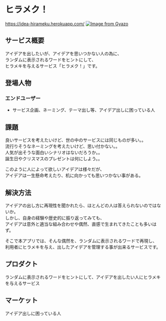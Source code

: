 # ヒラメク！
https://idea-hirameku.herokuapp.com/
[![Image from Gyazo](https://i.gyazo.com/696a90ce7c1b3da117cc476c56015616.png)](https://gyazo.com/696a90ce7c1b3da117cc476c56015616)

## サービス概要
アイデアを出したいが、アイデアを思いつかない人の為に、<br>
ランダムに表示されるワードをヒントにして、<br>
ヒラメキを与えるサービス「ヒラメク！」です。

## 登場人物
### エンドユーザー
- サービス企画、ネーミング、テーマ出し等、アイデア出しに困っている人

## 課題
良いサービスを考えたいけど、世の中のサービスには同じものが多い。。<br>
流行りそうなネーミングを考えたいけど、思い付かない。。<br>
人気が出そうな面白いシナリオはないだろうか。。<br>
誕生日やクリスマスのプレゼントは何にしよう。。<br>

このように人によって欲しいアイデアは様々だが、<br>
アイデアは一生懸命考えたり、机に向かっても思いつかない事がある。

## 解決方法
アイデアの出し方に再現性を聞かれたら、ほとんどの人は答えられないのではないか。<br>
しかし、自身の経験や歴史的に振り返ってみても、<br>
アイデアは意外と適当な組み合わせや偶然、直感で生まれてきたことも多いはず。

そこで本アプリでは、そんな偶然を、ランダムに表示されるワードで再現し、<br>
利用者にヒラメキを与え、出したアイデアを管理する事が出来るサービスです。

## プロダクト
ランダムに表示されるワードをヒントにして、アイデアを出したい人にヒラメキを与えるサービス

## マーケット
アイデア出しに困っている人
